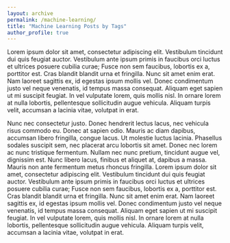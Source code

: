 ```yaml
---
layout: archive
permalink: /machine-learning/
title: "Machine Learning Posts by Tags"
author_profile: true
---
```


Lorem ipsum dolor sit amet, consectetur adipiscing elit. Vestibulum tincidunt dui quis feugiat auctor. Vestibulum ante ipsum primis in faucibus orci luctus et ultrices posuere cubilia curae; Fusce non sem faucibus, lobortis ex a, porttitor est. Cras blandit blandit urna et fringilla. Nunc sit amet enim erat. Nam laoreet sagittis ex, id egestas ipsum mollis vel. Donec condimentum justo vel neque venenatis, id tempus massa consequat. Aliquam eget sapien ut mi suscipit feugiat. In vel vulputate lorem, quis mollis nisl. In ornare lorem at nulla lobortis, pellentesque sollicitudin augue vehicula. Aliquam turpis velit, accumsan a lacinia vitae, volutpat in erat.

Nunc nec consectetur justo. Donec hendrerit lectus lacus, nec vehicula risus commodo eu. Donec at sapien odio. Mauris ac diam dapibus, accumsan libero fringilla, congue lacus. Ut molestie luctus lacinia. Phasellus sodales suscipit sem, nec placerat arcu lobortis sit amet. Donec nec lorem ac nunc tristique fermentum. Nullam nec nunc pretium, tincidunt augue vel, dignissim est. Nunc libero lacus, finibus et aliquet at, dapibus a massa. Mauris non ante fermentum metus rhoncus fringilla.
Lorem ipsum dolor sit amet, consectetur adipiscing elit. Vestibulum tincidunt dui quis feugiat auctor. Vestibulum ante ipsum primis in faucibus orci luctus et ultrices posuere cubilia curae; Fusce non sem faucibus, lobortis ex a, porttitor est. Cras blandit blandit urna et fringilla. Nunc sit amet enim erat. Nam laoreet sagittis ex, id egestas ipsum mollis vel. Donec condimentum justo vel neque venenatis, id tempus massa consequat. Aliquam eget sapien ut mi suscipit feugiat. In vel vulputate lorem, quis mollis nisl. In ornare lorem at nulla lobortis, pellentesque sollicitudin augue vehicula. Aliquam turpis velit, accumsan a lacinia vitae, volutpat in erat.
